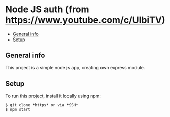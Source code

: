 # Node JS auth (from https://www.youtube.com/c/UlbiTV)

* [General info](#general-info)
* [Setup](#setup)

## General info
This project is a simple node js app, creating own express module.


## Setup
To run this project, install it locally using npm:

```
$ git clone *https* or via *SSH*
$ npm start
